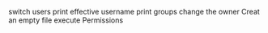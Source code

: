 switch users
print effective username
 print groups
change the owner
Creat an empty file
 execute
Permissions
